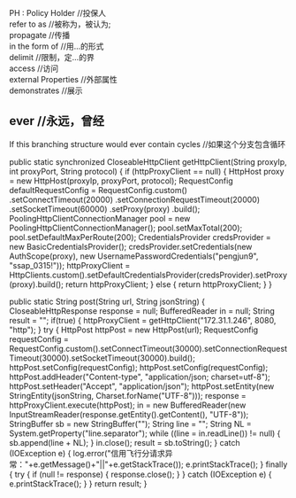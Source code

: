 
PH : Policy Holder //投保人<br>
refer to as //被称为，被认为;<br>
propagate //传播<br>
in the form of //用...的形式<br>
delimit //限制，定...的界<br>
access //访问<br>
external Properties //外部属性<br>
demonstrates  //展示<br>

## ever //永远，曾经
If this branching structure would ever contain cycles //如果这个分支包含循环

public static synchronized CloseableHttpClient getHttpClient(String proxyIp, int proxyPort, String protocol) {
    if (httpProxyClient == null) {
        HttpHost proxy = new HttpHost(proxyIp, proxyPort, protocol);
        RequestConfig defaultRequestConfig = RequestConfig.custom()
                .setConnectTimeout(20000)
                .setConnectionRequestTimeout(20000)
                .setSocketTimeout(60000)
                .setProxy(proxy)
                .build();
        PoolingHttpClientConnectionManager pool = new PoolingHttpClientConnectionManager();
        pool.setMaxTotal(200);
        pool.setDefaultMaxPerRoute(200);
        CredentialsProvider credsProvider = new BasicCredentialsProvider();
        credsProvider.setCredentials(new AuthScope(proxy), new UsernamePasswordCredentials("pengjun9", "ssap_0315!"));
        httpProxyClient = HttpClients.custom().setDefaultCredentialsProvider(credsProvider).setProxy(proxy).build();
        return httpProxyClient;
    } else {
        return httpProxyClient;
    }
}

public static String post(String url, String jsonString) {
    CloseableHttpResponse response = null;
    BufferedReader in = null;
    String result = "";
    if(true) {
        httpProxyClient = getHttpClient("172.31.1.246", 8080, "http");
    }
    try {
        HttpPost httpPost = new HttpPost(url);
        RequestConfig requestConfig = RequestConfig.custom().setConnectTimeout(30000).setConnectionRequestTimeout(30000).setSocketTimeout(30000).build();
        httpPost.setConfig(requestConfig);
        httpPost.setConfig(requestConfig);
        httpPost.addHeader("Content-type", "application/json; charset=utf-8");
        httpPost.setHeader("Accept", "application/json");
        httpPost.setEntity(new StringEntity(jsonString, Charset.forName("UTF-8")));
        response = httpProxyClient.execute(httpPost);
        in = new BufferedReader(new InputStreamReader(response.getEntity().getContent(), "UTF-8"));
        StringBuffer sb = new StringBuffer("");
        String line = "";
        String NL = System.getProperty("line.separator");
        while ((line = in.readLine()) != null) {
            sb.append(line + NL);
        }
        in.close();
        result = sb.toString();
    } catch (IOException e) {
       log.error("信用飞行分请求异常："+e.getMessage()+"||"+e.getStackTrace());
        e.printStackTrace();
    } finally {
        try {
            if (null != response) {
                response.close();
            }
        } catch (IOException e) {
            e.printStackTrace();
        }
    }
    return result;
}
